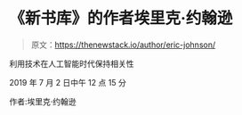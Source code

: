 # 《新书库》的作者埃里克·约翰逊

> 原文：<https://thenewstack.io/author/eric-johnson/>

利用技术在人工智能时代保持相关性

2019 年 7 月 2 日中午 12 点 15 分

作者:埃里克·约翰逊